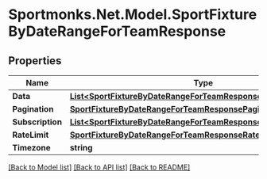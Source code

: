 # Sportmonks.Net.Model.SportFixtureByDateRangeForTeamResponse

## Properties

Name | Type | Description | Notes
------------ | ------------- | ------------- | -------------
**Data** | [**List&lt;SportFixtureByDateRangeForTeamResponseDataInner&gt;**](SportFixtureByDateRangeForTeamResponseDataInner.md) |  | [optional] 
**Pagination** | [**SportFixtureByDateRangeForTeamResponsePagination**](SportFixtureByDateRangeForTeamResponsePagination.md) |  | [optional] 
**Subscription** | [**List&lt;SportFixtureByDateRangeForTeamResponseSubscriptionInner&gt;**](SportFixtureByDateRangeForTeamResponseSubscriptionInner.md) |  | [optional] 
**RateLimit** | [**SportFixtureByDateRangeForTeamResponseRateLimit**](SportFixtureByDateRangeForTeamResponseRateLimit.md) |  | [optional] 
**Timezone** | **string** |  | [optional] 

[[Back to Model list]](../README.md#documentation-for-models) [[Back to API list]](../README.md#documentation-for-api-endpoints) [[Back to README]](../README.md)

